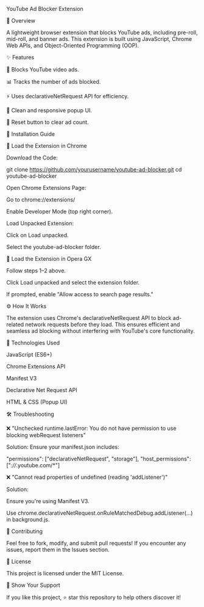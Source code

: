 YouTube Ad Blocker Extension

  

🚀 Overview

A lightweight browser extension that blocks YouTube ads, including pre-roll, mid-roll, and banner ads. This extension is built using JavaScript, Chrome Web APIs, and Object-Oriented Programming (OOP).

✨ Features

🚫 Blocks YouTube video ads.

📊 Tracks the number of ads blocked.

⚡ Uses declarativeNetRequest API for efficiency.

🎨 Clean and responsive popup UI.

🔄 Reset button to clear ad count.

📜 Installation Guide

🔹 Load the Extension in Chrome

Download the Code:

git clone https://github.com/yourusername/youtube-ad-blocker.git
cd youtube-ad-blocker

Open Chrome Extensions Page:

Go to chrome://extensions/

Enable Developer Mode (top right corner).

Load Unpacked Extension:

Click on Load unpacked.

Select the youtube-ad-blocker folder.

🔸 Load the Extension in Opera GX

Follow steps 1–2 above.

Click Load unpacked and select the extension folder.

If prompted, enable "Allow access to search page results."

⚙️ How It Works

The extension uses Chrome's declarativeNetRequest API to block ad-related network requests before they load. This ensures efficient and seamless ad blocking without interfering with YouTube's core functionality.

🔧 Technologies Used

JavaScript (ES6+)

Chrome Extensions API

Manifest V3

Declarative Net Request API

HTML & CSS (Popup UI)

🛠 Troubleshooting

❌ "Unchecked runtime.lastError: You do not have permission to use blocking webRequest listeners"

Solution: Ensure your manifest.json includes:

"permissions": ["declarativeNetRequest", "storage"],
"host_permissions": ["*://*.youtube.com/*"]

❌ "Cannot read properties of undefined (reading 'addListener')"

Solution:

Ensure you're using Manifest V3.

Use chrome.declarativeNetRequest.onRuleMatchedDebug.addListener(...) in background.js.

📌 Contributing

Feel free to fork, modify, and submit pull requests! If you encounter any issues, report them in the Issues section.

📜 License

This project is licensed under the MIT License.

🌟 Show Your Support

If you like this project, ⭐ star this repository to help others discover it!
